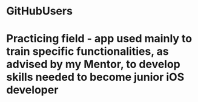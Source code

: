 # GitHubUsers
# Practicing field - app used mainly to train specific functionalities, as advised by my Mentor, to develop skills needed to become junior iOS developer
